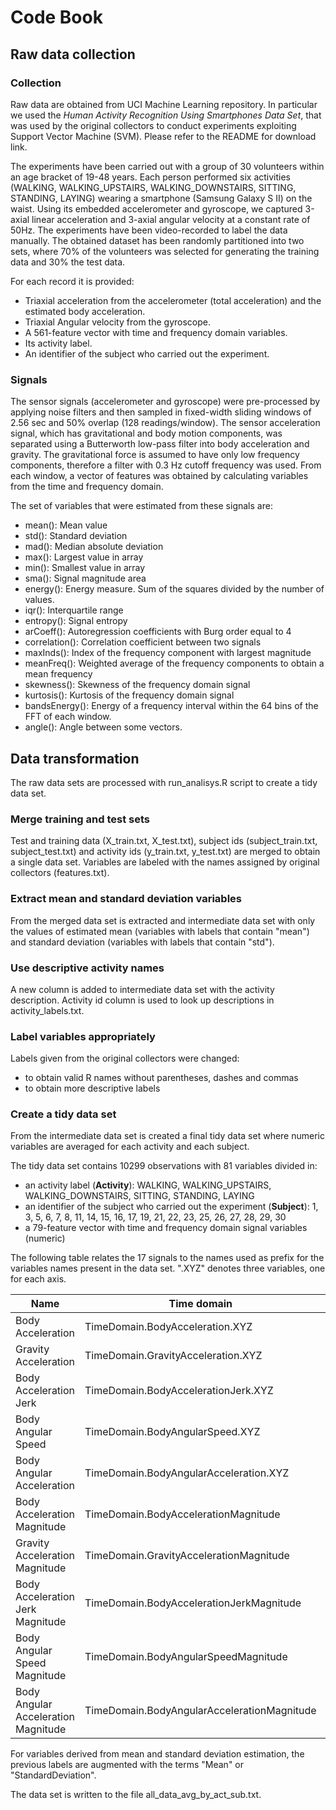 Code Book
========
  
Raw data collection
-------------------
  
### Collection
  
  Raw data are obtained from UCI Machine Learning repository. In particular 
  we used the *Human Activity Recognition Using Smartphones Data Set*,
  that was used by the original collectors to conduct experiments exploiting
  Support Vector Machine (SVM).  Please refer to the README for download link.
    
  The experiments have been carried out with a group of 30 volunteers within an age bracket of 19-48        years. Each person performed six activities (WALKING, WALKING_UPSTAIRS, WALKING_DOWNSTAIRS, SITTING,      STANDING, LAYING) wearing a smartphone (Samsung Galaxy S II) on the waist. Using its embedded             accelerometer and gyroscope, we captured 3-axial linear acceleration and 3-axial angular velocity at a    constant rate of 50Hz. The experiments have been video-recorded to label the data manually. The obtained   dataset has been randomly partitioned into two sets, where 70% of the volunteers was selected for         generating the training data and 30% the test data. 
  
  For each record it is provided:

  * Triaxial acceleration from the accelerometer (total acceleration) and the estimated body acceleration.
  * Triaxial Angular velocity from the gyroscope. 
  * A 561-feature vector with time and frequency domain variables. 
  * Its activity label. 
  * An identifier of the subject who carried out the experiment.

### Signals
  
  The sensor signals (accelerometer and gyroscope) were pre-processed by applying noise filters and then    sampled in fixed-width sliding windows of 2.56 sec and 50% overlap (128 readings/window). The sensor      acceleration signal, which has gravitational and body motion components, was separated using a            Butterworth low-pass filter into body acceleration and gravity. The gravitational force is assumed to     have only low frequency components, therefore a filter with 0.3 Hz cutoff frequency was used. From each   window, a vector of features was obtained by calculating variables from the time and frequency domain.  
    
  The set of variables that were estimated from these signals are:

*  mean(): Mean value
*  std(): Standard deviation
*  mad(): Median absolute deviation 
*  max(): Largest value in array
*  min(): Smallest value in array
*  sma(): Signal magnitude area
*  energy(): Energy measure. Sum of the squares divided by the number of values. 
*  iqr(): Interquartile range 
*  entropy(): Signal entropy
*  arCoeff(): Autoregression coefficients with Burg order equal to 4
*  correlation(): Correlation coefficient between two signals
*  maxInds(): Index of the frequency component with largest magnitude
*  meanFreq(): Weighted average of the frequency components to obtain a mean frequency
*  skewness(): Skewness of the frequency domain signal 
*  kurtosis(): Kurtosis of the frequency domain signal 
*  bandsEnergy(): Energy of a frequency interval within the 64 bins of the FFT of each window.
*  angle(): Angle between some vectors.
    

    
Data transformation
-------------------
    
The raw data sets are processed with run_analisys.R script to create a tidy data set.
    
### Merge training and test sets
    
Test and training data (X_train.txt, X_test.txt), subject ids (subject_train.txt,
subject_test.txt) and activity ids (y_train.txt, y_test.txt) are merged to obtain
a single data set. Variables are labeled with the names assigned by original
collectors (features.txt).
    
### Extract mean and standard deviation variables
    
From the merged data set is extracted and intermediate data set with only the
values of estimated mean (variables with labels that contain "mean") and standard
deviation (variables with labels that contain "std").
    
### Use descriptive activity names
    
A new column is added to intermediate data set with the activity description.
Activity id column is used to look up descriptions in activity_labels.txt.
    
### Label variables appropriately
    
Labels given from the original collectors were changed:
* to obtain valid R names without parentheses, dashes and commas
* to obtain more descriptive labels
    
### Create a tidy data set
    
From the intermediate data set is created a final tidy data set where numeric
variables are averaged for each activity and each subject.
    
The tidy data set contains 10299 observations with 81 variables divided in:
    
*  an activity label (__Activity__): WALKING, WALKING_UPSTAIRS, WALKING_DOWNSTAIRS, SITTING, STANDING, LAYING
*  an identifier of the subject who carried out the experiment (__Subject__):
    1, 3, 5, 6, 7, 8, 11, 14, 15, 16, 17, 19, 21, 22, 23, 25, 26, 27, 28, 29, 30
*  a 79-feature vector with time and frequency domain signal variables (numeric)
    
The following table relates the 17 signals to the names used as prefix for the
variables names present in the data set. ".XYZ" denotes three variables, one for each axis.
    
Name                                  | Time domain                                 | Frequency domain
------------------------------------- | ------------------------------------------- | ------------------------------------------------
Body Acceleration                     | TimeDomain.BodyAcceleration.XYZ             |  FrequencyDomain.BodyAcceleration.XYZ
Gravity Acceleration                  | TimeDomain.GravityAcceleration.XYZ          |
Body Acceleration Jerk                | TimeDomain.BodyAccelerationJerk.XYZ         |  FrequencyDomain.BodyAccelerationJerk.XYZ
Body Angular Speed                    | TimeDomain.BodyAngularSpeed.XYZ             |  FrequencyDomain.BodyAngularSpeed.XYZ
Body Angular Acceleration             | TimeDomain.BodyAngularAcceleration.XYZ      |
Body Acceleration Magnitude           | TimeDomain.BodyAccelerationMagnitude        |  FrequencyDomain.BodyAccelerationMagnitude
Gravity Acceleration Magnitude        | TimeDomain.GravityAccelerationMagnitude     |
Body Acceleration Jerk Magnitude      | TimeDomain.BodyAccelerationJerkMagnitude    |  FrequencyDomain.BodyAccelerationJerkMagnitude
Body Angular Speed Magnitude          | TimeDomain.BodyAngularSpeedMagnitude        |  FrequencyDomain.BodyAngularSpeedMagnitude
Body Angular Acceleration Magnitude   | TimeDomain.BodyAngularAccelerationMagnitude |  FrequencyDomain.BodyAngularAccelerationMagnitude
    
For variables derived from mean and standard deviation estimation, the previous labels
are augmented with the terms "Mean" or "StandardDeviation".
    
The data set is written to the file all_data_avg_by_act_sub.txt.
    